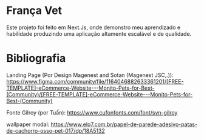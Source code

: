 # França Vet

Este projeto foi feito em Next.Js, onde demonstro meu aprendizado e habilidade produzindo uma aplicação altamente escalável e de qualidade.

# Bibliografia

Landing Page (Por Design Magenest and Sotan (Magenest JSC,.)):
 https://www.figma.com/community/file/1164046882633361201/[FREE-TEMPLATE]-eCommerce-Website---Monito-Pets-for-Best-(Community)/[FREE-TEMPLATE]-eCommerce-Website---Monito-Pets-for-Best-(Community)

Fonte Gilroy (por Tuấn):
https://www.cufonfonts.com/font/svn-gilroy

wallpaper modal:
https://www.elo7.com.br/papel-de-parede-adesivo-patas-de-cachorro-osso-pet-017/dp/18A5132